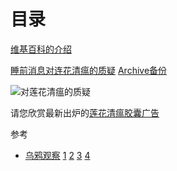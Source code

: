 
# 目录
[维基百科的介绍](https://zh.wikipedia.org/zh-cn/%E8%BF%9E%E8%8A%B1%E6%B8%85%E7%98%9F%E8%83%B6%E5%9B%8A)

[睡前消息对连花清瘟的质疑](https://mp.weixin.qq.com/s/pM8WaU_bgtF3EPR6j45iZg) [Archive备份](https://archive.ph/R8DJu)
 
![对莲花清瘟的质疑](对莲花清瘟的质疑.jpg)

请您欣赏最新出炉的[莲花清瘟胶囊广告](莲花清瘟胶囊.mp4)

参考
 * [乌鸦观察](https://t.me/bigcrowdev) [1](https://t.me/bigcrowdev/23112) [2](https://t.me/bigcrowdev/23139) [3](https://t.me/bigcrowdev/23143) [4](https://t.me/bigcrowdev/23155)
